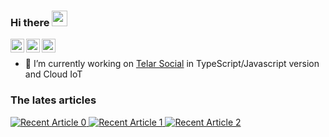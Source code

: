 ### Hi there <img src="https://media.giphy.com/media/hvRJCLFzcasrR4ia7z/giphy.gif" width="25px" />
<a href="https://twitter.com/qolzam">
  <img align="left" alt="Qolzam's Twitter" width="22px" src="https://cdn.jsdelivr.net/npm/simple-icons@v3/icons/twitter.svg" />
</a>
<a href="https://www.linkedin.com/in/qolzam/">
  <img align="left" alt="Qolzam's LinkdeIn" width="22px" src="https://cdn.jsdelivr.net/npm/simple-icons@v3/icons/linkedin.svg" />
</a>
<a href="https://qolzam.medium.com/">
  <img align="left" alt="Qolzam's Medium" width="22px" src="https://cdn.jsdelivr.net/npm/simple-icons@v3/icons/medium.svg" />
</a>


<br />

- 🔭 I’m currently working on [Telar Social](https://telar.dev) in TypeScript/Javascript version and Cloud IoT
<!--
**Qolzam/Qolzam** is a ✨ _special_ ✨ repository because its `README.md` (this file) appears on your GitHub profile.

Here are some ideas to get you started:

- 🌱 I’m currently learning ...
- 👯 I’m looking to collaborate on ...
- 🤔 I’m looking for help with ...
- 💬 Ask me about ...
- 📫 How to reach me: ...
- 😄 Pronouns: ...
- ⚡ Fun fact: ...
-->

### The lates articles
<a target="_blank" href="https://github-readme-medium-recent-article.vercel.app/medium/@qolzam/0"><img src="https://github-readme-medium-recent-article.vercel.app/medium/@qolzam/0" alt="Recent Article 0"> 
<a target="_blank" href="https://github-readme-medium-recent-article.vercel.app/medium/@qolzam/0"><img src="https://github-readme-medium-recent-article.vercel.app/medium/@qolzam/1" alt="Recent Article 1"> 
<a target="_blank" href="https://github-readme-medium-recent-article.vercel.app/medium/@qolzam/0"><img src="https://github-readme-medium-recent-article.vercel.app/medium/@qolzam/2" alt="Recent Article 2"> 
